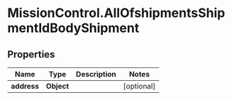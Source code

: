 # MissionControl.AllOfshipmentsShipmentIdBodyShipment

## Properties
Name | Type | Description | Notes
------------ | ------------- | ------------- | -------------
**address** | **Object** |  | [optional] 
